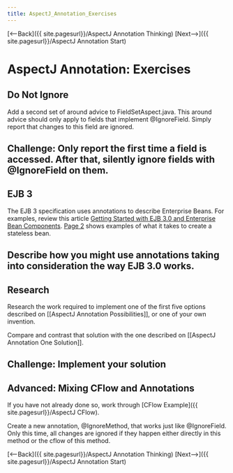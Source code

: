 ```yaml
---
title: AspectJ_Annotation_Exercises
---
```

[<--Back]({{ site.pagesurl}}/AspectJ Annotation Thinking) [Next-->]({{ site.pagesurl}}/AspectJ Annotation Start)

# AspectJ Annotation: Exercises

## Do Not Ignore
Add a second set of around advice to FieldSetAspect.java. This around advice should only apply to fields that implement @IgnoreField. Simply report that changes to this field are ignored.

**Challenge:** Only report the first time a field is accessed. After that, silently ignore fields with @IgnoreField on them.
----
## EJB 3
The EJB 3 specification uses annotations to describe Enterprise Beans. For examples, review this article [Getting Started with EJB 3.0 and Enterprise Bean Components](http://www.devx.com/Java/Article/30045). [Page 2](http://www.devx.com/Java/Article/30045/0/page/2) shows examples of what it takes to create a stateless bean.

Describe how you might use annotations taking into consideration the way EJB 3.0 works.
----
## Research
Research the work required to implement one of the first five options described on [[AspectJ Annotation Possibilities]], or one of your own invention.

Compare and contrast that solution with the one described on [[AspectJ Annotation One Solution]].

**Challenge:** Implement your solution
----
## Advanced: Mixing CFlow and Annotations
If you have not already done so, work through [CFlow Example]({{ site.pagesurl}}/AspectJ CFlow).

Create a new annotation, @IgnoreMethod, that works just like @IgnoreField. Only this time, all changes are ignored if they happen either directly in this method or the cflow of this method.

[<--Back]({{ site.pagesurl}}/AspectJ Annotation Thinking) [Next-->]({{ site.pagesurl}}/AspectJ Annotation Start)